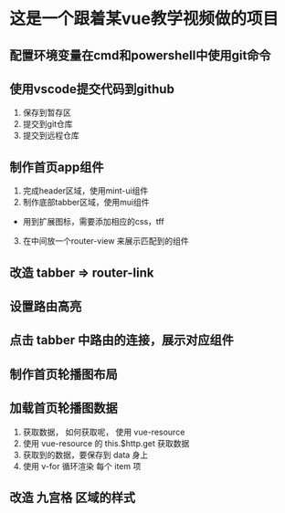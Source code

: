 # 这是一个跟着某vue教学视频做的项目
## 配置环境变量在cmd和powershell中使用git命令
## 使用vscode提交代码到github
1. 保存到暂存区
2. 提交到git仓库
3. 提交到远程仓库
## 制作首页app组件
1. 完成header区域，使用mint-ui组件
2. 制作底部tabber区域，使用mui组件
 + 用到扩展图标，需要添加相应的css，tff
3. 在中间放一个router-view 来展示匹配到的组件

## 改造 tabber => router-link

## 设置路由高亮

## 点击 tabber 中路由的连接，展示对应组件

## 制作首页轮播图布局

## 加载首页轮播图数据
1. 获取数据， 如何获取呢， 使用 vue-resource
2. 使用 vue-resource 的 this.$http.get 获取数据
3. 获取到的数据，要保存到 data 身上
4. 使用 v-for 循环渲染 每个 item 项

## 改造 九宫格 区域的样式